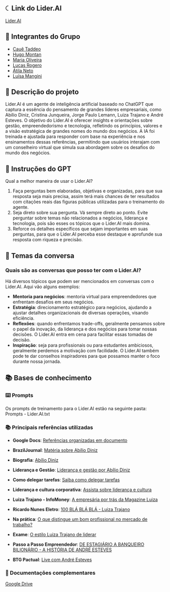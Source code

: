 
## 🤇 Link do Lider.AI
<a href="https://chatgpt.com/g/g-679ac4df53888191b2ca5151575b4abf-lider-ai"> Lider.AI</a>

## 👥 Integrantes do Grupo

- <a href="https://github.com/cauetaddeo"> Cauê Taddeo</a>
- <a href="https://chatgpt.com/g/g-679923946ea48191bd11644bdd58b7e8-ask-abilio"> Hugo Montan</a>
- <a href="https://github.com/MariaEduarda-lab"> Maria Oliveira</a>
- <a href="https://github.com/Lucas7rogero"> Lucas Rogero</a>
- <a href="https://github.com/atilaneto"> Átila Neto</a>
- <a href="https://github.com/luisamangini"> Luísa Mangini</a>

## 📑 Descrição do projeto

<p>Lider.AI é um agente de inteligência artificial baseado no ChatGPT que captura a essência do pensamento de grandes líderes empresariais, como Abílio Diniz, Cristina Junqueira, Jorge Paulo Lemann, Luiza Trajano e André Esteves. O objetivo do Lider.AI é oferecer insights e orientações sobre gestão, empreendedorismo e tecnologia, refletindo os princípios, valores e a visão estratégica de grandes nomes do mundo dos negócios. A IA foi treinada e ajustada para responder com base na experiência e nos ensinamentos dessas referências, permitindo que usuários interajam com um conselheiro virtual que simula sua abordagem sobre os desafios do mundo dos negócios.</p>

## 🦾 Instruções do GPT

Qual a melhor maneira de usar o Lider.AI?

1. Faça perguntas bem elaboradas, objetivas e organizadas, para que sua resposta seja mais precisa, assim terá mais chances de ter resultados com citações reais das figuras públicas utilizadas para o treinamento do agente.
2. Seja direto sobre sua pergunta. Vá sempre direto ao ponto. Evite perguntar sobre temas não relacionados a negócios, liderança e tecnologia, pois são esses os tópicos que o Lider.AI mais domina.
3. Reforce os detalhes específicos que sejam importantes em suas perguntas, para que o Lider.AI perceba esse destaque e aprofunde sua resposta com riqueza e precisão.

## 💭 Temas da conversa

<h3>Quais são as conversas que posso ter com o Lider.AI?</h3>
<p>Há diversos tópicos que podem ser mencionados em conversas com o Lider.AI. Aqui vão alguns exemplos:

- **Mentoria para negócios**: mentoria virtual para empreendedores que enfrentam desafios em seus negócios.
- **Estratégia**: direcionamento estratégico para negócios, ajudando a ajustar detalhes organizacionais de diversas operações, visando eficiência.
- **Reflexões**: quando enfrentamos trade-offs, geralmente pensamos sobre o papel da inovação, da liderança e dos negócios para tomar nossas decisões. O Lider.AI entra em cena para facilitar essas tomadas de decisão.
- **Inspiração**: seja para profissionais ou para estudantes ambiciosos, geralmente perdemos a motivação com facilidade. O Lider.AI também pode te dar conselhos inspiradores para que possamos manter o foco durante nossa jornada.</p>

## 📚 Bases de conhecimento

<h3>⌨️ Prompts</h3>

Os prompts de treinamento para o Lider.AI estão na seguinte pasta:
Prompts - Lider.AI.txt

<h3>📚 Principais referências utilizadas</h3>

- **Google Docs**: <a href="https://docs.google.com/document/d/1FIj2H1Y7SJezZbQq8jelF6pbecp3_cJFtwW8FbEiaRc/edit?usp=sharing">Referências organizadas em documento</a>

- **BrazilJournal**: <a href="https://braziljournal.com/memoria-abilio-diniz-um-pioneiro-do-varejo-que-extraiu-o-maximo-da-vida/">Matéria sobre Abílio Diniz</a>
- **Biografia**: <a href="https://abiliodiniz.com.br/biografia/">Abílio Diniz</a>
- **Liderança e Gestão**: <a href="https://youtu.be/NDMubN7vgbQ?si=6NlTWWxqllTytfzk">Liderança e gestão por Abílio Diniz</a>
- **Como delegar tarefas**: <a href="https://youtu.be/QY9774uclnM?si=CwwHANa-VU55wdqQ">Saiba como delegar tarefas</a>
- **Liderança e cultura corporativa**: <a href="https://youtu.be/0jf8uZmnl_A?si=F9O6agshIn-V2NZz">Assista sobre liderança e cultura</a>

- **Luiza Trajano - InfoMoney**: <a href="https://www.infomoney.com.br/perfil/luiza-helena-trajano/">A empresária por trás da Magazine Luiza</a>

- **Ricardo Nunes Eletro**: <a href="https://youtu.be/MvjIL14Eykc?si=x4QxMbP-AXGqvXtm">100 BLÁ BLÁ BLÁ - Luiza Trajano</a>

- **Na prática**: <a href="https://www.youtube.com/watch?v=P-1AIT2wwT4">O que distingue um bom profissional no mercado de trabalho?</a>

- **Exame**: <a href="https://www.youtube.com/watch?v=JHBAokY2KyQ">O estilo Luiza Trajano de liderar</a>

- **Passo a Passo Empreendedor**: <a href="https://www.youtube.com/watch?v=qH7UKfUq9ks">DE ESTAGIÁRIO A BANQUEIRO BILIONÁRIO - A HISTÓRIA DE ANDRÉ ESTEVES</a>

- **BTG Pactual**: <a href="https://www.youtube.com/watch?v=kJG_8o6KOvQ">Live com André Esteves </a>

<h3>🧱 Documentações complementares</h3>

<a href="https://drive.google.com/drive/u/0/folders/1_cUhn8dH0abKnoaGqdesGRjMvndJ0jCf"> Google Drive</a>



